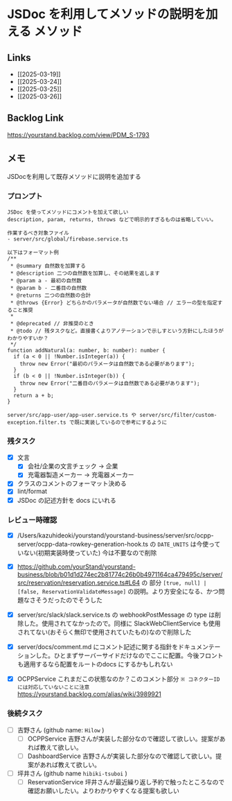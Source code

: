 # JSDoc を利用してメソッドの説明を加える メソッド

## Links

- [[2025-03-19]]
- [[2025-03-24]]
- [[2025-03-25]]
- [[2025-03-26]]


## Backlog Link

https://yourstand.backlog.com/view/PDM_S-1793

## メモ

JSDocを利用して既存メソッドに説明を追加する

### プロンプト

```
JSDoc を使ってメソッドにコメントを加えて欲しい
description, param, returns, throws などで明示的すぎるものは省略していい。

作業するべき対象ファイル
- server/src/global/firebase.service.ts

以下はフォーマット例
/**
 * @summary 自然数を加算する
 * @description 二つの自然数を加算し、その結果を返します
 * @param a - 最初の自然数
 * @param b - 二番目の自然数
 * @returns 二つの自然数の合計
 * @throws {Error} どちらかのパラメータが自然数でない場合 // エラーの型を指定すること推奨
 *
 * @deprecated // 非推奨のとき
 * @todo // 残タスクなど。直接書くよりアノテーションで示しすという方針にしたほうがわかりやすいか？
 */
function addNatural(a: number, b: number): number {
  if (a < 0 || !Number.isInteger(a)) {
    throw new Error("最初のパラメータは自然数である必要があります");
  }
  if (b < 0 || !Number.isInteger(b)) {
    throw new Error("二番目のパラメータは自然数である必要があります");
  }
  return a + b;
}

server/src/app-user/app-user.service.ts や server/src/filter/custom-exception.filter.ts で既に実装しているので参考にするように
```

### 残タスク

- [x] 文言
	- [x] 会社/企業の文言チェック -> 企業
	- [x] 充電器製造メーカー -> 充電器メーカー
- [x] クラスのコメントのフォーマット決める
- [x] lint/format
- [x] JSDoc の記述方針を docs にいれる

### レビュー時確認

- [x] /Users/kazuhideoki/yourstand/yourstand-business/server/src/ocpp-server/ocpp-data-rowkey-generation-hook.ts の `DATE_UNITS` は今使っていない(初期実装時使っていた) 今は不要なので削除
- [x] https://github.com/yourStand/yourstand-business/blob/b01d1d274ec2b81774c26b0b4971164ca479495c/server/src/reservation/reservation.service.ts#L64 の 部分 `[true, null] | [false, ReservationValidateMessage]`  の説明。より方安全になる、かつ問題なさそうだったのでそうした
- [x] server/src/slack/slack.service.ts の webhookPostMessage の type は削除した。使用されてなかったので。同様に SlackWebClientService も使用されてない(おそらく無印で使用されていたもの)なので削除した
- [x] server/docs/comment.md にコメント記述に関する指針をドキュメンテーションした。ひとまずサーバーサイドだけなのでここに配置。今後フロントも適用するなら配置をルートのdocs にするかもしれない
- [x] OCPPService これまだこの状態なのか？このコメント部分 `※ コネクターID には対応していないことに注意`  https://yourstand.backlog.com/alias/wiki/3989921


### 後続タスク

- [ ] 吉野さん (github name: `Hilow` )
	- [ ] OCPPService 吉野さんが実装した部分なので確認して欲しい。提案があれば教えて欲しい。
	- [ ] DashboardService 吉野さんが実装した部分なので確認して欲しい。提案があれば教えて欲しい。
- [ ] 坪井さん (github name `hibiki-tsuboi` )
	- [ ] ReservationService 坪井さんが最近繰り返し予約で触ったところなので確認お願いしたい。よりわかりやすくなる提案も欲しい
